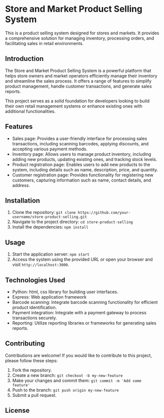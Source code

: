 
# Store and Market Product Selling System

This is a product selling system designed for stores and markets. It provides a comprehensive solution for managing inventory, processing orders, and facilitating sales in retail environments.

## Introduction

The Store and Market Product Selling System is a powerful platform that helps store owners and market operators efficiently manage their inventory and streamline the sales process. It offers a range of features to simplify product management, handle customer transactions, and generate sales reports.

This project serves as a solid foundation for developers looking to build their own retail management systems or enhance existing ones with additional functionalities.

## Features

- Sales page: Provides a user-friendly interface for processing sales transactions, including scanning barcodes, applying discounts, and accepting various payment methods.
- Inventory page: Allows users to manage product inventory, including adding new products, updating existing ones, and tracking stock levels.
- Product registration page: Enables users to add new products to the system, including details such as name, description, price, and quantity.
- Customer registration page: Provides functionality for registering new customers, capturing information such as name, contact details, and address.

## Installation

1. Clone the repository: `git clone https://github.com/your-username/store-product-selling.git`
2. Navigate to the project directory: `cd store-product-selling`
3. Install the dependencies: `npm install`

## Usage

1. Start the application server: `npm start`
2. Access the system using the provided URL or open your browser and visit `http://localhost:3000`.

## Technologies Used

- Python: html, css library for building user interfaces.
- Express: Web application framework
- Barcode scanning: Integrate barcode scanning functionality for efficient product identification.
- Payment integration: Integrate with a payment gateway to process transactions securely.
- Reporting: Utilize reporting libraries or frameworks for generating sales reports.

## Contributing

Contributions are welcome! If you would like to contribute to this project, please follow these steps:

1. Fork the repository.
2. Create a new branch: `git checkout -b my-new-feature`
3. Make your changes and commit them: `git commit -m 'Add some feature'`
4. Push to the branch: `git push origin my-new-feature`
5. Submit a pull request.

## License

